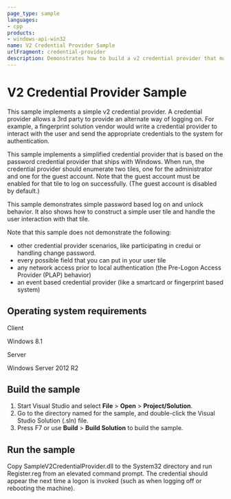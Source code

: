 ```yaml
---
page_type: sample
languages:
- cpp
products:
- windows-api-win32
name: V2 Credential Provider Sample
urlFragment: credential-provider
description: Demonstrates how to build a v2 credential provider that makes use of the new capabilities in credential provider framework in Windows 8 and Windows 8.1.
---
```


# V2 Credential Provider Sample

This sample implements a simple v2 credential provider. A credential provider allows a 3rd 
party to provide an alternate way of logging on. For example, a fingerprint solution vendor 
would write a credential provider to interact with the user and send the appropriate 
credentials to the system for authentication. 

This sample implements a simplified credential provider that is based on the password 
credential provider that ships with Windows.  When run, the credential provider 
should enumerate two tiles, one for the administrator and one for the guest account. Note 
that the guest account must be enabled for that tile to log on successfully. (The guest account
is disabled by default.)

This sample demonstrates simple password based log on and unlock behavior.  It also shows how to construct
a simple user tile and handle the user interaction with that tile.

Note that this sample does not demonstrate the following:
- other credential provider scenarios, like participating in credui or handling change password.  
- every possible field that you can put in your user tile
- any network access prior to local authentication (the Pre-Logon Access Provider (PLAP) behavior)
- an event based credential provider (like a smartcard or fingerprint based system)

## Operating system requirements

Client

Windows 8.1

Server

Windows Server 2012 R2

## Build the sample

1. Start Visual Studio and select **File** \> **Open** \> **Project/Solution**.
2. Go to the directory named for the sample, and double-click the Visual Studio Solution (.sln) file.
3. Press F7 or use **Build** \> **Build Solution** to build the sample.

## Run the sample

Copy SampleV2CredentialProvider.dll to the System32 directory
and run Register.reg from an elevated command prompt. The credential should appear the next
time a logon is invoked (such as when logging off or rebooting the machine).

